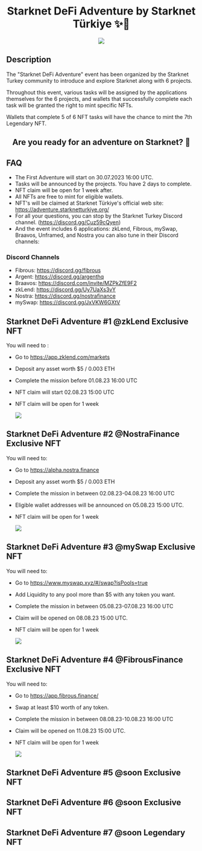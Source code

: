 <div align="center">
<!-- Remember: Keep a span between the HTML tag and the markdown tag.  -->

  <h1>Starknet DeFi Adventure by Starknet Türkiye ✨🐺 </h1>
  <img src="https://i.ibb.co/KXXdPL0/starknet-Turkiye-logo.png">
</div>

## Description


The "Starknet DeFi Adventure" event has been organized by the Starknet Turkey community to introduce and explore Starknet along with 6 projects.

Throughout this event, various tasks will be assigned by the applications themselves for the 6 projects, and wallets that successfully complete each task will be granted the right to mint specific NFTs.

Wallets that complete 5 of 6 NFT tasks will have the chance to mint the 7th Legendary NFT.

<div align="center">
  <h2> Are you ready for an adventure on Starknet? 👀 </h2>
</div>


## FAQ

- The First Adventure will start on 30.07.2023 16:00 UTC.
- Tasks will be announced by the projects. You have 2 days to complete.
- NFT claim will be open for 1 week after.
- All NFTs are free to mint for eligible wallets.
- NFT's will be claimed at Starknet Türkiye's official web site: https://adventure.starknetturkiye.org/
- For all your questions, you can stop by the Starknet Turkey Discord channel. (https://discord.gg/Cuz59cQyen)
- And the event includes 6 applications: zkLend, Fibrous, mySwap, Braavos, Unframed, and Nostra you can also tune in their Discord channels:

### Discord Channels
  
- Fibrous: https://discord.gg/fibrous
- Argent: https://discord.gg/argenthq
- Braavos: https://discord.com/invite/MZPkZfE9F2
- zkLend: https://discord.gg/Uy7UaXs3vY
- Nostra: https://discord.gg/nostrafinance
- mySwap: https://discord.gg/JxVKW6GXtV

## Starknet DeFi Adventure #1 @zkLend Exclusive NFT
You will need to :   

- Go to https://app.zklend.com/markets 
- Deposit any asset worth $5 / 0.003 ETH
- Complete the mission before 01.08.23 16:00 UTC
- NFT claim will start 02.08.23 15:00 UTC 
- NFT claim will be open for 1 week

  <img src="https://github.com/TobbyKitty/Starknet-DeFi-Adventure/blob/main/1.jpg?raw=true">

## Starknet DeFi Adventure #2 @NostraFinance Exclusive NFT
You will need to:
- Go to https://alpha.nostra.finance
- Deposit any asset worth $5 / 0.003 ETH 
- Complete the mission in between 02.08.23-04.08.23 16:00 UTC
- Eligible wallet addresses will be announced on 05.08.23 15:00 UTC.
- NFT claim will be open for 1 week


  <img src="https://github.com/Starknet-Turkiye/Starknet-DeFi-Adventure/blob/main/2.jpg">



## Starknet DeFi Adventure #3 @mySwap Exclusive NFT
You will need to:
- Go to https://www.myswap.xyz/#/swap?isPools=true
- Add Liquidity to any pool more than $5 with any token you want.
- Complete the mission in between 05.08.23-07.08.23 16:00 UTC
- Claim will be opened on 08.08.23 15:00 UTC.
- NFT claim will be open for 1 week


    <img src="https://github.com/Starknet-Turkiye/Starknet-DeFi-Adventure/blob/main/3.jpg">
    
## Starknet DeFi Adventure #4 @FibrousFinance Exclusive NFT
You will need to:
- Go to https://app.fibrous.finance/
- Swap at least $10 worth of any token.
- Complete the mission in between 08.08.23-10.08.23 16:00 UTC
- Claim will be opened on 11.08.23 15:00 UTC.
- NFT claim will be open for 1 week


  <img src="https://github.com/Starknet-Turkiye/Starknet-DeFi-Adventure/blob/main/4.jpg">

## Starknet DeFi Adventure #5 @soon Exclusive NFT
## Starknet DeFi Adventure #6 @soon Exclusive NFT
## Starknet DeFi Adventure #7 @soon Legendary NFT
  
